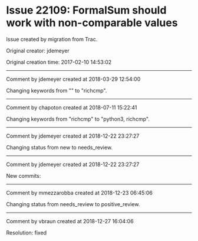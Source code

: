 # Issue 22109: FormalSum should work with non-comparable values

Issue created by migration from Trac.

Original creator: jdemeyer

Original creation time: 2017-02-10 14:53:02




---

Comment by jdemeyer created at 2018-03-29 12:54:00

Changing keywords from "" to "richcmp".


---

Comment by chapoton created at 2018-07-11 15:22:41

Changing keywords from "richcmp" to "python3, richcmp".


---

Comment by jdemeyer created at 2018-12-22 23:27:27

Changing status from new to needs_review.


---

Comment by jdemeyer created at 2018-12-22 23:27:27

New commits:


---

Comment by mmezzarobba created at 2018-12-23 06:45:06

Changing status from needs_review to positive_review.


---

Comment by vbraun created at 2018-12-27 16:04:06

Resolution: fixed
